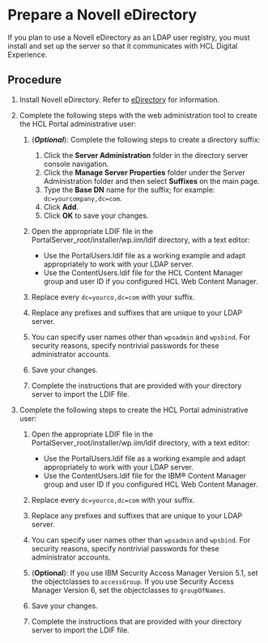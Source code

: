 # Prepare a Novell eDirectory

If you plan to use a Novell eDirectory as an LDAP user registry, you must install and set up the server so that it communicates with HCL Digital Experience.

## Procedure

1.  Install Novell eDirectory. Refer to [eDirectory](http://www.novell.com/products/edirectory/) for information.

2.  Complete the following steps with the web administration tool to create the HCL Portal administrative user:

    1.  (***Optional***): Complete the following steps to create a directory suffix:

        1.  Click the **Server Administration** folder in the directory server console navigation.
        2.  Click the **Manage Server Properties** folder under the Server Administration folder and then select **Suffixes** on the main page.
        3.  Type the **Base DN** name for the suffix; for example: `dc=yourcompany,dc=com`.
        4.  Click **Add**.
        5.  Click **OK** to save your changes.

    2.  Open the appropriate LDIF file in the PortalServer_root/installer/wp.iim/ldif directory, with a text editor:

        -   Use the PortalUsers.ldif file as a working example and adapt appropriately to work with your LDAP server.
        -   Use the ContentUsers.ldif file for the HCL Content Manager group and user ID if you configured HCL Web Content Manager.
        
    3.  Replace every ``dc=yourco,dc=com`` with your suffix.

    4.  Replace any prefixes and suffixes that are unique to your LDAP server.

    5.  You can specify user names other than `wpsadmin` and `wpsbind`. For security reasons, specify nontrivial passwords for these administrator accounts.

    6.  Save your changes.

    7.  Complete the instructions that are provided with your directory server to import the LDIF file.

3.  Complete the following steps to create the HCL Portal administrative user:

    1.  Open the appropriate LDIF file in the PortalServer_root/installer/wp.iim/ldif directory, with a text editor:

        -   Use the PortalUsers.ldif file as a working example and adapt appropriately to work with your LDAP server.
        -   Use the ContentUsers.ldif file for the IBM® Content Manager group and user ID if you configured HCL Web Content Manager.

    2.  Replace every `dc=yourco,dc=com` with your suffix.

    3.  Replace any prefixes and suffixes that are unique to your LDAP server.

    4.  You can specify user names other than `wpsadmin` and `wpsbind`. For security reasons, specify nontrivial passwords for these administrator accounts.

    5.  (**Optional**): If you use IBM Security Access Manager Version 5.1, set the objectclasses to `accessGroup`. If you use Security Access Manager Version 6, set the objectclasses to `groupOfNames`.

    6.  Save your changes.

    7.  Complete the instructions that are provided with your directory server to import the LDIF file.



